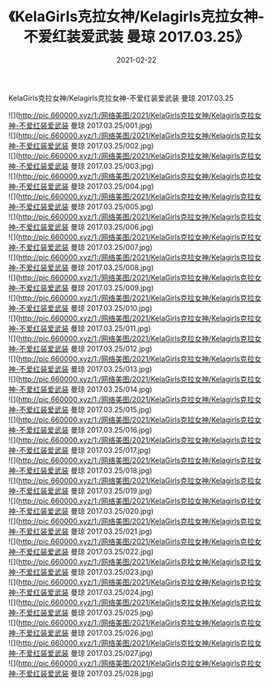 ﻿---
layout: post
title:  《KelaGirls克拉女神/Kelagirls克拉女神-不爱红装爱武装 曼琼 2017.03.25》
date:   2021-02-22
img: http://pic.660000.xyz/1:/网络美图/2021/KelaGirls克拉女神/Kelagirls克拉女神-不爱红装爱武装 曼琼 2017.03.25/000.jpg
categories: [美女, 清纯, 唯美]
---

KelaGirls克拉女神/Kelagirls克拉女神-不爱红装爱武装 曼琼 2017.03.25

 ![](http://pic.660000.xyz/1:/网络美图/2021/KelaGirls克拉女神/Kelagirls克拉女神-不爱红装爱武装 曼琼 2017.03.25/001.jpg) <br>![](http://pic.660000.xyz/1:/网络美图/2021/KelaGirls克拉女神/Kelagirls克拉女神-不爱红装爱武装 曼琼 2017.03.25/002.jpg) <br>![](http://pic.660000.xyz/1:/网络美图/2021/KelaGirls克拉女神/Kelagirls克拉女神-不爱红装爱武装 曼琼 2017.03.25/003.jpg) <br>![](http://pic.660000.xyz/1:/网络美图/2021/KelaGirls克拉女神/Kelagirls克拉女神-不爱红装爱武装 曼琼 2017.03.25/004.jpg) <br>![](http://pic.660000.xyz/1:/网络美图/2021/KelaGirls克拉女神/Kelagirls克拉女神-不爱红装爱武装 曼琼 2017.03.25/005.jpg) <br>![](http://pic.660000.xyz/1:/网络美图/2021/KelaGirls克拉女神/Kelagirls克拉女神-不爱红装爱武装 曼琼 2017.03.25/006.jpg) <br>![](http://pic.660000.xyz/1:/网络美图/2021/KelaGirls克拉女神/Kelagirls克拉女神-不爱红装爱武装 曼琼 2017.03.25/007.jpg) <br>![](http://pic.660000.xyz/1:/网络美图/2021/KelaGirls克拉女神/Kelagirls克拉女神-不爱红装爱武装 曼琼 2017.03.25/008.jpg) <br>![](http://pic.660000.xyz/1:/网络美图/2021/KelaGirls克拉女神/Kelagirls克拉女神-不爱红装爱武装 曼琼 2017.03.25/009.jpg) <br>![](http://pic.660000.xyz/1:/网络美图/2021/KelaGirls克拉女神/Kelagirls克拉女神-不爱红装爱武装 曼琼 2017.03.25/010.jpg) <br>![](http://pic.660000.xyz/1:/网络美图/2021/KelaGirls克拉女神/Kelagirls克拉女神-不爱红装爱武装 曼琼 2017.03.25/011.jpg) <br>![](http://pic.660000.xyz/1:/网络美图/2021/KelaGirls克拉女神/Kelagirls克拉女神-不爱红装爱武装 曼琼 2017.03.25/012.jpg) <br>![](http://pic.660000.xyz/1:/网络美图/2021/KelaGirls克拉女神/Kelagirls克拉女神-不爱红装爱武装 曼琼 2017.03.25/013.jpg) <br>![](http://pic.660000.xyz/1:/网络美图/2021/KelaGirls克拉女神/Kelagirls克拉女神-不爱红装爱武装 曼琼 2017.03.25/014.jpg) <br>![](http://pic.660000.xyz/1:/网络美图/2021/KelaGirls克拉女神/Kelagirls克拉女神-不爱红装爱武装 曼琼 2017.03.25/015.jpg) <br>![](http://pic.660000.xyz/1:/网络美图/2021/KelaGirls克拉女神/Kelagirls克拉女神-不爱红装爱武装 曼琼 2017.03.25/016.jpg) <br>![](http://pic.660000.xyz/1:/网络美图/2021/KelaGirls克拉女神/Kelagirls克拉女神-不爱红装爱武装 曼琼 2017.03.25/017.jpg) <br>![](http://pic.660000.xyz/1:/网络美图/2021/KelaGirls克拉女神/Kelagirls克拉女神-不爱红装爱武装 曼琼 2017.03.25/018.jpg) <br>![](http://pic.660000.xyz/1:/网络美图/2021/KelaGirls克拉女神/Kelagirls克拉女神-不爱红装爱武装 曼琼 2017.03.25/019.jpg) <br>![](http://pic.660000.xyz/1:/网络美图/2021/KelaGirls克拉女神/Kelagirls克拉女神-不爱红装爱武装 曼琼 2017.03.25/020.jpg) <br>![](http://pic.660000.xyz/1:/网络美图/2021/KelaGirls克拉女神/Kelagirls克拉女神-不爱红装爱武装 曼琼 2017.03.25/021.jpg) <br>![](http://pic.660000.xyz/1:/网络美图/2021/KelaGirls克拉女神/Kelagirls克拉女神-不爱红装爱武装 曼琼 2017.03.25/022.jpg) <br>![](http://pic.660000.xyz/1:/网络美图/2021/KelaGirls克拉女神/Kelagirls克拉女神-不爱红装爱武装 曼琼 2017.03.25/023.jpg) <br>![](http://pic.660000.xyz/1:/网络美图/2021/KelaGirls克拉女神/Kelagirls克拉女神-不爱红装爱武装 曼琼 2017.03.25/024.jpg) <br>![](http://pic.660000.xyz/1:/网络美图/2021/KelaGirls克拉女神/Kelagirls克拉女神-不爱红装爱武装 曼琼 2017.03.25/025.jpg) <br>![](http://pic.660000.xyz/1:/网络美图/2021/KelaGirls克拉女神/Kelagirls克拉女神-不爱红装爱武装 曼琼 2017.03.25/026.jpg) <br>![](http://pic.660000.xyz/1:/网络美图/2021/KelaGirls克拉女神/Kelagirls克拉女神-不爱红装爱武装 曼琼 2017.03.25/027.jpg) <br>![](http://pic.660000.xyz/1:/网络美图/2021/KelaGirls克拉女神/Kelagirls克拉女神-不爱红装爱武装 曼琼 2017.03.25/028.jpg) <br>